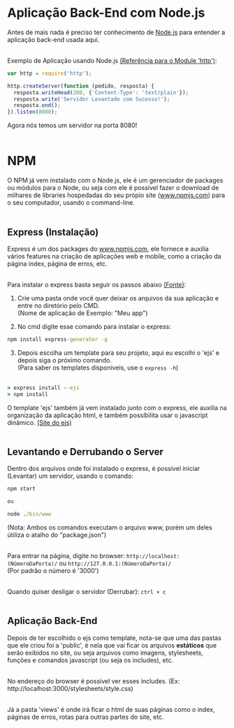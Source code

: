 # Aplicação Back-End com Node.js

Antes de mais nada é preciso ter conhecimento de [Node.js](https://github.com/JoaoSodre/Programacao/blob/master/Javascript/Node.js.md#nodejs) para entender a aplicação back-end usada aqui.<br><br>

Exemplo de Aplicação usando Node.js [(Referência para o Module 'http')](https://www.w3schools.com/nodejs/obj_http_serverresponse.asp):

```javascript
var http = require('http');

http.createServer(function (pedido, resposta) {
  resposta.writeHead(200, {'Content-Type': 'text/plain'});
  resposta.write('Servidor Levantado com Sucesso!');
  resposta.end();
}).listen(8080);
```
Agora nós temos um servidor na porta 8080!<br><br>

# NPM

O NPM já vem instalado com o Node.js, ele é um gerenciador de packages ou módulos para o Node, ou seja com ele é possível fazer o download de milhares de libraries hospedadas do seu própio site (www.npmjs.com) para o seu computador, usando o command-line.<br><br>

## Express (Instalação)

Express é um dos packages do www.npmjs.com, ele fornece e auxilia vários features na criação de aplicações web e mobile, como a criação da página index, página de erros, etc. <br><br>

Para instalar o express basta seguir os passos abaixo [(Fonte)](https://expressjs.com/en/starter/generator.html):

1. Crie uma pasta onde você quer deixar os arquivos da sua aplicação  e entre no diretório pelo CMD.<br>
(Nome de aplicação de Exemplo: "Meu app")

2. No cmd digite esse comando para instalar o express:

```cmd
npm install express-generator -g
```

3. Depois escolha um template para seu projeto, aqui eu escolhi o 'ejs' e depois siga o próximo comando.<br>
(Para saber os templates disponiveis, use o `express -h`)<br><br>

```cmd
> express install --ejs
> npm install
```

O template 'ejs' também já vem instalado junto com o express, ele auxilia na organização da aplicação html, e também possíbilita usar o javascript dinâmico. [(Site do ejs)](https://ejs.co/) <br><br>

## Levantando e Derrubando o Server

Dentro dos arquivos onde foi instalado o express, é possível iniciar (Levantar) um servidor, usando o comando:

```cmd
npm start 

ou 

node ./bin/www
```

(Nota: Ambos os comandos executam o arquivo www, porém um deles útiliza o atalho do "package.json")<br><br>

Para entrar na página, digite no browser: `http://localhost:(NúmeroDaPorta)/` ou `http://127.0.0.1:(NúmeroDaPorta)/`<br>
(Por padrão o número é '3000')<br><br>

Quando quiser desligar o servidor (Derrubar): `ctrl + c`<br><br>

## Aplicação Back-End

Depois de ter escolhido o ejs como template, nota-se que uma das pastas que ele criou foi a 'public', é nela que vai ficar os arquivos **estáticos** que serão exibidos no site, ou seja arquivos como imagens, stylesheets, funções e comandos javascript (ou seja os includes), etc.<br><br> 

No endereço do browser é possivel ver esses includes. (Ex: http://localhost:3000/stylesheets/style.css) <br><br>

Já a pasta 'views' é onde irá ficar o html de suas páginas como o index, páginas de erros, rotas para outras partes do site, etc.